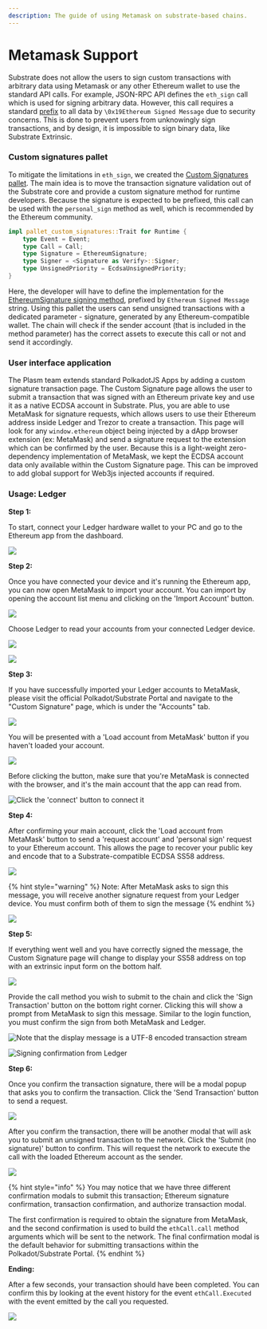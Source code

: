 ```yaml
---
description: The guide of using Metamask on substrate-based chains.
---
```


# Metamask Support

Substrate does not allow the users to sign custom transactions with arbitrary data using Metamask or any other Ethereum wallet to use the standard API calls. For example, JSON-RPC API defines the `eth_sign` call which is used for signing arbitrary data. However, this call requires a standard [prefix](https://web3js.readthedocs.io/en/v1.2.11/web3-eth-personal.html#sign) to all data by `\0x19Ethereum Signed Message` due to security concerns. This is done to prevent users from unknowingly sign transactions, and by design, it is impossible to sign binary data, like Substrate Extrinsic.

### Custom signatures pallet

To mitigate the limitations in `eth_sign`, we created the [Custom Signatures pallet](https://github.com/PlasmNetwork/Plasm/tree/08c4a9211836b929abcbad4ed33ede0f616a6423/frame/custom-signatures). The main idea is to move the transaction signature validation out of the Substrate core and provide a custom signature method for runtime developers. Because the signature is expected to be prefixed, this call can be used with the `personal_sign` method as well, which is recommended by the Ethereum community.

```rust
impl pallet_custom_signatures::Trait for Runtime {
    type Event = Event;
    type Call = Call;
    type Signature = EthereumSignature;
    type Signer = <Signature as Verify>::Signer;
    type UnsignedPriority = EcdsaUnsignedPriority;
}
```

Here, the developer will have to define the implementation for the [EthereumSignature signing method](https://github.com/PlasmNetwork/Plasm/blob/08c4a9211836b929abcbad4ed33ede0f616a6423/frame/custom-signatures/src/ethereum.rs#L42), prefixed by `Ethereum Signed Message` string. Using this pallet the users can send unsigned transactions with a dedicated parameter - signature, generated by any Ethereum-compatible wallet. The chain will check if the sender account \(that is included in the method parameter\) has the correct assets to execute this call or not and send it accordingly.

### User interface application

The Plasm team extends standard PolkadotJS Apps by adding a custom signature transaction page. The Custom Signature page allows the user to submit a transaction that was signed with an Ethereum private key and use it as a native ECDSA account in Substrate. Plus, you are able to use MetaMask for signature requests, which allows users to use their Ethereum address inside Ledger and Trezor to create a transaction. This page will look for any `window.ethereum` object being injected by a dApp browser extension \(ex: MetaMask\) and send a signature request to the extension which can be confirmed by the user. Because this is a light-weight zero-dependency implementation of MetaMask, we kept the ECDSA account data only available within the Custom Signature page. This can be improved to add global support for Web3js injected accounts if required.

### Usage: Ledger

**Step 1:**

To start, connect your Ledger hardware wallet to your PC and go to the Ethereum app from the dashboard.

![](../../.gitbook/assets/104832581-6292d380-58d5-11eb-84c7-b2a59b11dbf1.jpg)

**Step 2:**

Once you have connected your device and it's running the Ethereum app, you can now open MetaMask to import your account. You can import by opening the account list menu and clicking on the 'Import Account' button.

![](../../.gitbook/assets/screen-shot-2021-01-17-at-2.14.02-pm.png)

Choose Ledger to read your accounts from your connected Ledger device.

![](../../.gitbook/assets/screen-shot-2021-01-17-at-2.14.23-pm.png)

![](../../.gitbook/assets/screen-shot-2021-01-17-at-2.16.18-pm.png)

**Step 3:**

If you have successfully imported your Ledger accounts to MetaMask, please visit the official Polkadot/Substrate Portal and navigate to the "Custom Signature" page, which is under the "Accounts" tab.

![](../../.gitbook/assets/sig-page-nav.jpg)

You will be presented with a 'Load account from MetaMask' button if you haven't loaded your account.

![](../../.gitbook/assets/104832677-198f4f00-58d6-11eb-9fcc-301db6c0fd3e.png)

Before clicking the button, make sure that you're MetaMask is connected with the browser, and it's the main account that the app can read from.

![Click the &apos;connect&apos; button to connect it](../../.gitbook/assets/104832617-b30a3100-58d5-11eb-8ee7-4a1720829614.png)

**Step 4:**

After confirming your main account, click the 'Load account from MetaMask' button to send a 'request account' and 'personal sign' request to your Ethereum account. This allows the page to recover your public key and encode that to a Substrate-compatible ECDSA SS58 address.

![](../../.gitbook/assets/104832636-d3d28680-58d5-11eb-9088-a7810fd985ce.png)

{% hint style="warning" %}
Note: After MetaMask asks to sign this message, you will receive another signature request from your Ledger device. You must confirm both of them to sign the message
{% endhint %}

![](../../.gitbook/assets/image%20%285%29.png)

**Step 5:**

If everything went well and you have correctly signed the message, the Custom Signature page will change to display your SS58 address on top with an extrinsic input form on the bottom half.

![](../../.gitbook/assets/104832662-fd8bad80-58d5-11eb-902c-73f1f9d82283.png)

Provide the call method you wish to submit to the chain and click the 'Sign Transaction' button on the bottom right corner. Clicking this will show a prompt from MetaMask to sign this message. Similar to the login function, you must confirm the sign from both MetaMask and Ledger.

![Note that the display message is a UTF-8 encoded transaction stream](../../.gitbook/assets/104832668-08464280-58d6-11eb-977c-decac27e01e9.png)

![Signing confirmation from Ledger](../../.gitbook/assets/img_0800.jpeg)

**Step 6:**

Once you confirm the transaction signature, there will be a modal popup that asks you to confirm the transaction.  Click the 'Send Transaction' button to send a request.

![](../../.gitbook/assets/104832693-32980000-58d6-11eb-94fa-1fa1b4f1ba46.png)

After you confirm the transaction, there will be another modal that will ask you to submit an unsigned transaction to the network. Click the 'Submit \(no signature\)' button to confirm. This will request the network to execute the call with the loaded Ethereum account as the sender.

![](../../.gitbook/assets/104832696-39267780-58d6-11eb-834d-0857b05e64c3.png)

{% hint style="info" %}
You may notice that we have three different confirmation modals to submit this transaction; Ethereum signature confirmation, transaction confirmation, and authorize transaction modal.

The first confirmation is required to obtain the signature from MetaMask, and the second confirmation is used to build the `ethCall.call` method arguments which will be sent to the network. The final confirmation modal is the default behavior for submitting transactions within the Polkadot/Substrate Portal.
{% endhint %}

**Ending:**

After a few seconds, your transaction should have been completed. You can confirm this by looking at the event history for the event `ethCall.Executed` with the event emitted by the call you requested.

![](../../.gitbook/assets/screen-shot-2021-01-17-at-2.22.52-pm.png)



